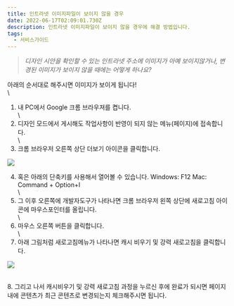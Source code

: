 ```yaml
---
title: 인트라넷 이미지파일이 보이지 않을 경우
date: 2022-06-17T02:09:01.730Z
description: 인트라넷 이미지파일이 보이지 않을 경우에 해결 방법입니다.
tags:
  - 서비스가이드
---
```

> *디자인 시안을 확인할 수 있는 인트라넷 주소에 이미지가 아예 보이지않거나, 변경된 이미지가 보이지 않을 때에는 어떻게 하나요?*



아래의 순서대로 해주시면 이미지가 보이게 됩니다!\
\
1. 내 PC에서 Google 크롬 브라우져를 켭니다.\
\
2. 디자인 모드에서 게시해도 작업사항이 반영이 되지 않는 메뉴(페이지)에 접속합니다.\
\
3. 크롬 브라우저 오른쪽 상단 더보기 아이콘을 클릭합니다.

![](https://s3.us-west-2.amazonaws.com/secure.notion-static.com/894fa099-ffce-40ca-b0d5-470dc843b9e5/Untitled.png?X-Amz-Algorithm=AWS4-HMAC-SHA256&X-Amz-Content-Sha256=UNSIGNED-PAYLOAD&X-Amz-Credential=AKIAT73L2G45EIPT3X45%2F20220617%2Fus-west-2%2Fs3%2Faws4_request&X-Amz-Date=20220617T021113Z&X-Amz-Expires=86400&X-Amz-Signature=bd6710ae841a9b27af33af446171abcdb8f5765bfb6b7f1fc7b8c734f75c853c&X-Amz-SignedHeaders=host&response-content-disposition=filename%20%3D%22Untitled.png%22&x-id=GetObject)

4. 혹은 아래의 단축키를 사용해서 열어볼 수 있습니다. Windows: F12 Mac: Command + Option+I\
\
5. 그 이후 오른쪽에 개발자도구가 나타나면 크롬 브라우저 왼쪽 상단에 새로고침 아이콘에 마우스포인터를 올립니다.\
\
6. 마우스 오른쪽 버튼을 클릭합니다.\
\
7. 아래 그림처럼 새로고침메뉴가 나타나면 캐시 비우기 및 강력 새로고침을 클릭합니다.

![](https://s3.us-west-2.amazonaws.com/secure.notion-static.com/2776c1c8-e3fd-467f-bdc3-9e6b71ce462a/Untitled.png?X-Amz-Algorithm=AWS4-HMAC-SHA256&X-Amz-Content-Sha256=UNSIGNED-PAYLOAD&X-Amz-Credential=AKIAT73L2G45EIPT3X45%2F20220617%2Fus-west-2%2Fs3%2Faws4_request&X-Amz-Date=20220617T021135Z&X-Amz-Expires=86400&X-Amz-Signature=ed1e3e49ab76e8b4f5567fdde289d912f1d6e86df85766f9a66ad06133565891&X-Amz-SignedHeaders=host&response-content-disposition=filename%20%3D%22Untitled.png%22&x-id=GetObject)

\
8. 그리고 나서 캐시비우기 및 강력 새로고침 과정을 누르신 후에 완료가 되시면 페이지 내에 콘텐츠가 최근 콘텐츠로 변경되는지 체크해주시면 됩니다.
